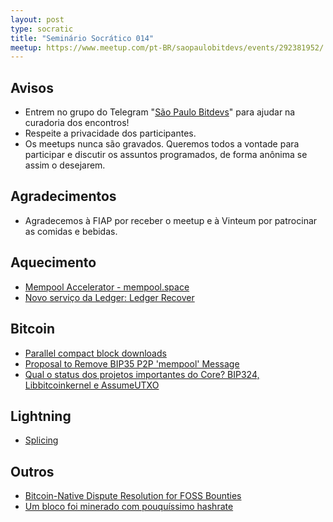 ```yaml
---
layout: post
type: socratic
title: "Seminário Socrático 014"
meetup: https://www.meetup.com/pt-BR/saopaulobitdevs/events/292381952/
---
```


## Avisos

- Entrem no grupo do Telegram "[São Paulo Bitdevs](https://t.me/joinchat/lHusQ1bV9fUyNDY5)" para ajudar na curadoria dos encontros!
- Respeite a privacidade dos participantes. 
- Os meetups nunca são gravados. Queremos todos a vontade para participar e discutir os assuntos programados, de forma anônima se assim o desejarem.

## Agradecimentos

- Agradecemos à FIAP por receber o meetup e à Vinteum por patrocinar as comidas e bebidas.

## Aquecimento

- [Mempool Accelerator - mempool.space](https://twitter.com/mempool/status/1659619347910803466)
- [Novo serviço da Ledger: Ledger Recover](https://www.ledger.com/academy/what-is-ledger-recover)

## Bitcoin

- [Parallel compact block downloads](https://github.com/bitcoin/bitcoin/pull/27626)
- [Proposal to Remove BIP35 P2P 'mempool' Message](https://lists.linuxfoundation.org/pipermail/bitcoin-dev/2023-April/021562.html)
- [Qual o status dos projetos importantes do Core? BIP324, Libbitcoinkernel e AssumeUTXO](https://github.com/bitcoin/bitcoin/projects)

## Lightning

- [Splicing](https://lightningsplice.com/splicing_explained.html)

## Outros

- [Bitcoin-Native Dispute Resolution for FOSS Bounties](https://twitter.com/wadaniel/status/1658575110096207873?t=ZQ5U0fErYSt08BEEKMfiZg&s=08)
- [Um bloco foi minerado com pouquíssimo hashrate](https://twitter.com/ckpooldev/status/1660799764332519425)
